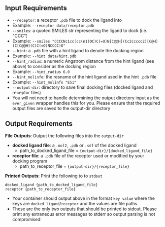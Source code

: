 ## Input Requirements
* `--receptor`: a receptor `.pdb` file to dock the ligand into
 * Example: `--receptor data/receptor.pdb`
* `--smiles`: a quoted SMILES str representing the ligand to dock (i.e. "CCC")
 * Example: `--smiles "CCCCNc1cc(cc(n1)OC)C(=O)N[C@@H](Cc2ccccc2)[C@H](C[C@@H](C)C(=O)NCCCC)O"`
* `--hint`: a `.pdb` file with a hint ligand to denote the docking region
 * Example: `--hint data/hint.pdb`
* `--hint_radius`: a numeric Angstrom distance from the hint ligand (see above) to consider as the docking region
 * Example: `--hint_radius 6.0`
* `--hint_molinfo`: the resname of the hint ligand used in the hint `.pdb` file
 * Example: `--hint_molinfo "E51"`
* `--output-dir`: directory to save final docking files (docked ligand and receptor files)
 * You will not need to handle determining the output directory input as the `ever_given` wrapper handles this for you. Please ensure that the required output files are saved to the output-dir directory

## Output Requirements

**File Outputs**: Output the following files into the `output-dir`
* **docked ligand file**: a `.mol2`, `.pdb` or `.sdf` of the docked ligand
  * path_to_docked_ligand_file = `{output-dir}/{docked_ligand_file}`
* **receptor file**: a `.pdb` file of the receptor used or modified by your docking program
  * path_to_receptor_file = `{output-dir}/{receptor_file}`


**Printed Outputs**: Print the following to to `stdout`
```
docked_ligand {path_to_docked_ligand_file}
receptor {path_to_receptor_file}
```
* Your container should output above in the format `key value` where the keys are `docked_ligand`/`receptor` and the values are file paths
* These are the only two outputs that should be printed to stdout. Please print any extraneous error messages to stderr so output parsing is not compromised


